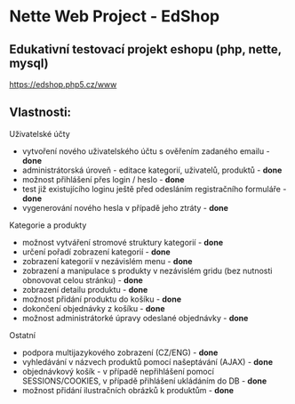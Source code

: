 Nette Web Project - EdShop
=================

Edukativní testovací projekt eshopu (php, nette, mysql)
-------------------------------------------------------
https://edshop.php5.cz/www

Vlastnosti:
-----------
Uživatelské účty
* vytvoření nového uživatelského účtu s ověřením zadaného emailu - **done**
* administrátorská úroveň - editace kategorií, uživatelů, produktů - **done**
* možnost přihlášení přes login / heslo - **done**
* test již existujícího loginu ještě před odesláním registračního formuláře - **done**
* vygenerování nového hesla v případě jeho ztráty - **done**

Kategorie a produkty
* možnost vytváření stromové struktury kategorií - **done**
* určení pořadí zobrazení kategorií - **done**
* zobrazení kategorií v nezávislém menu - **done**
* zobrazení a manipulace s produkty v nezávislém gridu (bez nutnosti obnovovat celou stránku) - **done**
* zobrazení detailu produktu - **done**
* možnost přidání produktu do košíku  - **done**
* dokončení objednávky z košíku - **done**
* možnost administrátorké úpravy odeslané objednávky - **done** 

Ostatní
* podpora multijazykového zobrazení (CZ/ENG) - **done**
* vyhledávání v názvech produktů pomocí našeptávání (AJAX) - **done** 
* objednávkový košík - v případě nepřihlášení pomocí SESSIONS/COOKIES, v případě přihlášení ukládáním do DB - **done**
* možnost přidání ilustračních obrázků k produktům - **done**